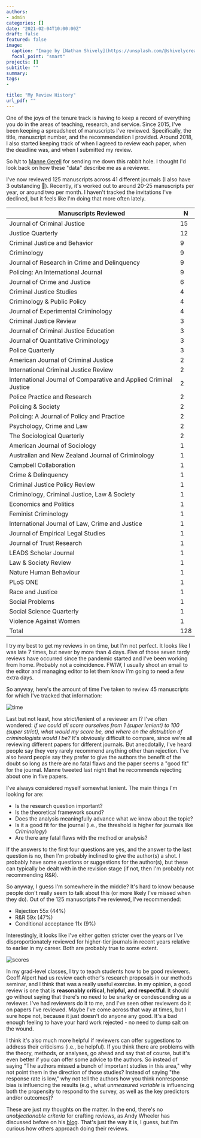 ```yaml
---
authors:
- admin
categories: []
date: "2021-02-04T10:00:00Z"
draft: false
featured: false
image:
  caption: "Image by [Nathan Shively](https://unsplash.com/@shivelycreative) at [Unsplash](https://unsplash.com/photos/MgIPNC8TG1c)"
  focal_point: "smart"
projects: []
subtitle: ""
summary: 
tags:
- 

title: "My Review History"
url_pdf: ""
---
```


One of the joys of the tenure track is having to keep a record of everything you do in the areas of teaching, research, and service. Since 2015, I've been keeping a spreadsheet of manuscripts I've reviewed. Specifically, the title, manuscript number, and the recommendation I provided. Around 2018, I also started keeping track of when I agreed to review each paper, when the deadline was, and when I submitted my review. 

So h/t to [Manne Gerell](https://twitter.com/ManneGerell/status/1357016599660802050) for sending me down this rabbit hole. I thought I'd look back on how these "data" describe me as a reviewer. 

I've now reviewed 125 manuscripts across 41 different journals (I also have 3 outstanding :grimacing:). Recently, it's worked out to around 20-25 manuscripts per year, or around two per month. I haven't tracked the invitations I've declined, but it feels like I'm doing that more often lately.

|Manuscripts Reviewed                                                        |     N      |
|----------------------------------------------------------------------------|------------|
|     Journal of Criminal Justice                                            |     15     |
|     Justice Quarterly                                                      |     12     |
|     Criminal Justice and Behavior                                          |     9      |
|     Criminology                                                            |     9      |
|     Journal of Research in Crime and Delinquency                           |     9      |
|     Policing: An International Journal                                     |     9      |
|     Journal of Crime and Justice                                           |     6      |
|     Criminal Justice Studies                                               |     4      |
|     Criminology & Public Policy                                            |     4      |
|     Journal of Experimental Criminology                                    |     4      |
|     Criminal Justice Review                                                |     3      |
|     Journal of Criminal Justice Education                                  |     3      |
|     Journal of Quantitative Criminology                                    |     3      |
|     Police Quarterly                                                       |     3      |
|     American Journal of Criminal Justice                                   |     2      |
|     International Criminal Justice Review                                  |     2      |
|     International Journal of Comparative and Applied Criminal Justice      |     2      |
|     Police Practice and Research                                           |     2      |
|     Policing & Society                                                     |     2      |
|     Policing: A Journal of Policy and Practice                             |     2      |
|     Psychology, Crime and Law                                              |     2      |
|     The Sociological Quarterly                                             |     2      |
|     American Journal of Sociology                                          |     1      |
|     Australian and New Zealand Journal of Criminology                      |     1      |
|     Campbell Collaboration                                                 |     1      |
|     Crime & Delinquency                                                    |     1      |
|     Criminal Justice Policy Review                                         |     1      |
|     Criminology, Criminal Justice, Law & Society                           |     1      |
|     Economics and Politics                                                 |     1      |
|     Feminist Criminology                                                   |     1      |
|     International Journal of Law, Crime and Justice                        |     1      |
|     Journal of Empirical Legal Studies                                     |     1      |
|     Journal of Trust Research                                              |     1      |
|     LEADS Scholar Journal                                                  |     1      |
|     Law & Society Review                                                   |     1      |
|     Nature Human Behaviour                                                 |     1      |
|     PLoS ONE                                                               |     1      |
|     Race and Justice                                                       |     1      |
|     Social Problems                                                        |     1      |
|     Social Science Quarterly                                               |     1      |
|     Violence Against Women                                                 |     1      |
|     Total                                                                  |     128    |

I try my best to get my reviews in on time, but I'm not perfect. It looks like I was late 7 times, but never by more than 4 days. Five of those seven tardy reviews have occurred since the pandemic started and I've been working from home. Probably not a coincidence. FWIW, I usually shoot an email to the editor and managing editor to let them know I'm going to need a few extra days. 

So anyway, here's the amount of time I've taken to review 45 manuscripts for which I've tracked that information:

![time](/img/review_times.png)

Last but not least, how strict/lenient of a reviewer am I? I've often wondered: *if we could all score ourselves from 1 (super lenient) to 100 (super strict), what would my score be, and where on the distrubtion of criminologists would I be?* It's obviously difficult to compare, since we're all reviewing different papers for different journals. But anecdotally, I've heard people say they very rarely recommend anything other than rejection. I've also heard people say they prefer to give the authors the benefit of the doubt so long as there are no fatal flaws and the paper seems a "good fit" for the journal. Manne tweeted last night that he recommends rejecting about one in five papers. 

I've always considered myself somewhat lenient. The main things I'm looking for are:

- Is the research question important? 
- Is the theoretical framework sound? 
- Does the analysis meaningfully advance what we know about the topic? 
- Is it a good fit for the journal (i.e., the threshold is higher for journals like *Criminology*)
- Are there any fatal flaws with the method or analysis? 

If the answers to the first four questions are yes, and the answer to the last question is no, then I'm probably inclined to give the author(s) a shot. I probably have some questions or suggestions for the author(s), but these can typically be dealt with in the revision stage (if not, then I'm probably not recommending R&R). 

So anyway, I guess I'm somewhere in the middle? It's hard to know because people don't really seem to talk about this (or more likely I've missed when they do). Out of the 125 manuscripts I've reviewed, I've recommended:

- Rejection 55x (44%)
- R&R 59x (47%)
- Conditional acceptance 11x (9%)

Interestingly, it looks like I've either gotten stricter over the years or I've disproportionately reviewed for higher-tier journals in recent years relative to earlier in my career. Both are probably true to some extent.

![scores](/img/review_scores.png)

In my grad-level classes, I try to teach students how to be good reviewers. Geoff Alpert had us review each other's research proposals in our methods seminar, and I think that was a really useful exercise. In my opinion, a good review is one that is **reasonably critical, helpful, and respectful**. It should go without saying that there's no need to be snarky or condescending as a reviewer. I've had reviewers do it to me, and I've seen other reviewers do it on papers I've reviewed. Maybe I've come across that way at times, but I sure hope not, because it just doesn't do anyone any good. It's a bad enough feeling to have your hard work rejected - no need to dump salt on the wound. 

I think it's also much more helpful if reviewers can offer suggestions to address their criticisms (i.e., be helpful). If you think there are problems with the theory, methods, or analyses, go ahead and say that of course, but it's even better if you can offer some advice to the authors. So instead of saying "The authors missed a bunch of important studies in this area," why not point them in the direction of those studies? Instead of saying "the response rate is low," why not tell the authors how you think nonresponse bias is influencing the results (e.g., what *unmeasured variable* is influencing both the propensity to respond to the survey, as well as the key predictors and/or outcomes)? 

These are just my thoughts on the matter. In the end, there's no *unobjectionable criteria* for crafting reviews, as Andy Wheeler has discussed before on his [blog](https://andrewpwheeler.com/2020/07/15/some-more-peer-review-musings/). That's just the way it is, I guess, but I'm curious how others approach doing their reviews. 